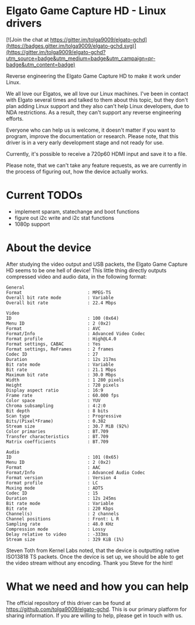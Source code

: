 Elgato Game Capture HD - Linux drivers
======================================

[![Join the chat at https://gitter.im/tolga9009/elgato-gchd](https://badges.gitter.im/tolga9009/elgato-gchd.svg)](https://gitter.im/tolga9009/elgato-gchd?utm_source=badge&utm_medium=badge&utm_campaign=pr-badge&utm_content=badge)

Reverse engineering the Elgato Game Capture HD to make it work under Linux.

We all love our Elgatos, we all love our Linux machines. I've been in contact
with Elgato several times and talked to them about this topic, but they don't
plan adding Linux support and they also can't help Linux developers, due to NDA
restrictions. As a result, they can't support any reverse engineering efforts.

Everyone who can help us is welcome, it doesn't matter if you want to program,
improve the documentation or research. Please note, that this driver is in a
very early development stage and not ready for use.

Currently, it's possible to receive a 720p60 HDMI input and save it to a file.

Please note, that we can't take any feature requests, as we are currently in the
process of figuring out, how the device actually works.


Current TODOs
=============

- implement sparam, statechange and boot functions
- figure out i2c write and i2c stat functions
- 1080p support


About the device
================

After studying the video output and USB packets, the Elgato Game Capture HD
seems to be one hell of device! This little thing directly outputs compressed
video and audio data, in the following format:

    General
    Format                         : MPEG-TS
    Overall bit rate mode          : Variable
    Overall bit rate               : 22.4 Mbps
    
    Video
    ID                             : 100 (0x64)
    Menu ID                        : 2 (0x2)
    Format                         : AVC
    Format/Info                    : Advanced Video Codec
    Format profile                 : High@L4.0
    Format settings, CABAC         : Yes
    Format settings, ReFrames      : 2 frames
    Codec ID                       : 27
    Duration                       : 12s 217ms
    Bit rate mode                  : Variable
    Bit rate                       : 21.1 Mbps
    Maximum bit rate               : 30.0 Mbps
    Width                          : 1 280 pixels
    Height                         : 720 pixels
    Display aspect ratio           : 16:9
    Frame rate                     : 60.000 fps
    Color space                    : YUV
    Chroma subsampling             : 4:2:0
    Bit depth                      : 8 bits
    Scan type                      : Progressive
    Bits/(Pixel*Frame)             : 0.382
    Stream size                    : 30.7 MiB (92%)
    Color primaries                : BT.709
    Transfer characteristics       : BT.709
    Matrix coefficients            : BT.709
    
    Audio
    ID                             : 101 (0x65)
    Menu ID                        : 2 (0x2)
    Format                         : AAC
    Format/Info                    : Advanced Audio Codec
    Format version                 : Version 4
    Format profile                 : LC
    Muxing mode                    : ADTS
    Codec ID                       : 15
    Duration                       : 12s 245ms
    Bit rate mode                  : Variable
    Bit rate                       : 220 Kbps
    Channel(s)                     : 2 channels
    Channel positions              : Front: L R
    Sampling rate                  : 48.0 KHz
    Compression mode               : Lossy
    Delay relative to video        : -333ms
    Stream size                    : 329 KiB (1%)

Steven Toth from Kernel Labs noted, that the device is outputting native
ISO13818 TS packets. Once the device is set up, we should be able to get the
video stream without any encoding. Thank you Steve for the hint!


What we need and how you can help
=================================

The official repository of this driver can be found at
https://github.com/tolga9009/elgato-gchd. This is our primary platform for
sharing information. If you are willing to help, please get in touch with us.
